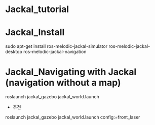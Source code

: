 # Jackal_tutorial

# Jackal_Install

  sudo apt-get install ros-melodic-jackal-simulator ros-melodic-jackal-desktop ros-melodic-jackal-navigation

# Jackal_Navigating with Jackal (navigation without a map)

  roslaunch jackal_gazebo jackal_world.launch
  
  - 추천
  
  roslaunch jackal_gazebo jackal_world.launch config:=front_laser
